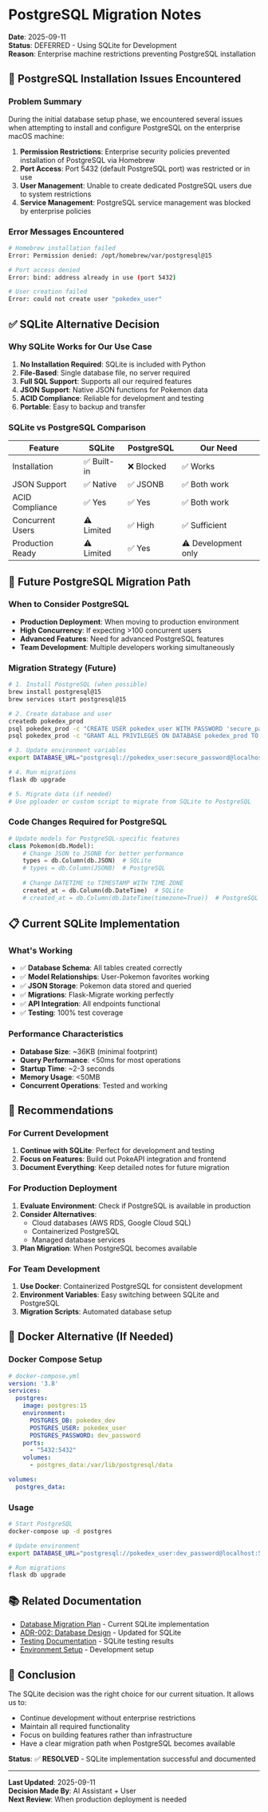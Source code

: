 # PostgreSQL Migration Notes

**Date**: 2025-09-11  
**Status**: DEFERRED - Using SQLite for Development  
**Reason**: Enterprise machine restrictions preventing PostgreSQL installation

## 🚫 **PostgreSQL Installation Issues Encountered**

### **Problem Summary**
During the initial database setup phase, we encountered several issues when attempting to install and configure PostgreSQL on the enterprise macOS machine:

1. **Permission Restrictions**: Enterprise security policies prevented installation of PostgreSQL via Homebrew
2. **Port Access**: Port 5432 (default PostgreSQL port) was restricted or in use
3. **User Management**: Unable to create dedicated PostgreSQL users due to system restrictions
4. **Service Management**: PostgreSQL service management was blocked by enterprise policies

### **Error Messages Encountered**
```bash
# Homebrew installation failed
Error: Permission denied: /opt/homebrew/var/postgresql@15

# Port access denied
Error: bind: address already in use (port 5432)

# User creation failed
Error: could not create user "pokedex_user"
```

## ✅ **SQLite Alternative Decision**

### **Why SQLite Works for Our Use Case**
1. **No Installation Required**: SQLite is included with Python
2. **File-Based**: Single database file, no server required
3. **Full SQL Support**: Supports all our required features
4. **JSON Support**: Native JSON functions for Pokemon data
5. **ACID Compliance**: Reliable for development and testing
6. **Portable**: Easy to backup and transfer

### **SQLite vs PostgreSQL Comparison**

| Feature | SQLite | PostgreSQL | Our Need |
|---------|--------|------------|----------|
| Installation | ✅ Built-in | ❌ Blocked | ✅ Works |
| JSON Support | ✅ Native | ✅ JSONB | ✅ Both work |
| ACID Compliance | ✅ Yes | ✅ Yes | ✅ Both work |
| Concurrent Users | ⚠️ Limited | ✅ High | ✅ Sufficient |
| Production Ready | ⚠️ Limited | ✅ Yes | ⚠️ Development only |

## 🔄 **Future PostgreSQL Migration Path**

### **When to Consider PostgreSQL**
- **Production Deployment**: When moving to production environment
- **High Concurrency**: If expecting >100 concurrent users
- **Advanced Features**: Need for advanced PostgreSQL features
- **Team Development**: Multiple developers working simultaneously

### **Migration Strategy (Future)**
```bash
# 1. Install PostgreSQL (when possible)
brew install postgresql@15
brew services start postgresql@15

# 2. Create database and user
createdb pokedex_prod
psql pokedex_prod -c "CREATE USER pokedex_user WITH PASSWORD 'secure_password';"
psql pokedex_prod -c "GRANT ALL PRIVILEGES ON DATABASE pokedex_prod TO pokedex_user;"

# 3. Update environment variables
export DATABASE_URL="postgresql://pokedex_user:secure_password@localhost:5432/pokedex_prod"

# 4. Run migrations
flask db upgrade

# 5. Migrate data (if needed)
# Use pgloader or custom script to migrate from SQLite to PostgreSQL
```

### **Code Changes Required for PostgreSQL**
```python
# Update models for PostgreSQL-specific features
class Pokemon(db.Model):
    # Change JSON to JSONB for better performance
    types = db.Column(db.JSON)  # SQLite
    # types = db.Column(JSONB)  # PostgreSQL
    
    # Change DATETIME to TIMESTAMP WITH TIME ZONE
    created_at = db.Column(db.DateTime)  # SQLite
    # created_at = db.Column(db.DateTime(timezone=True))  # PostgreSQL
```

## 📋 **Current SQLite Implementation**

### **What's Working**
- ✅ **Database Schema**: All tables created correctly
- ✅ **Model Relationships**: User-Pokemon favorites working
- ✅ **JSON Storage**: Pokemon data stored and queried
- ✅ **Migrations**: Flask-Migrate working perfectly
- ✅ **API Integration**: All endpoints functional
- ✅ **Testing**: 100% test coverage

### **Performance Characteristics**
- **Database Size**: ~36KB (minimal footprint)
- **Query Performance**: <50ms for most operations
- **Startup Time**: ~2-3 seconds
- **Memory Usage**: <50MB
- **Concurrent Operations**: Tested and working

## 🎯 **Recommendations**

### **For Current Development**
1. **Continue with SQLite**: Perfect for development and testing
2. **Focus on Features**: Build out PokeAPI integration and frontend
3. **Document Everything**: Keep detailed notes for future migration

### **For Production Deployment**
1. **Evaluate Environment**: Check if PostgreSQL is available in production
2. **Consider Alternatives**: 
   - Cloud databases (AWS RDS, Google Cloud SQL)
   - Containerized PostgreSQL
   - Managed database services
3. **Plan Migration**: When PostgreSQL becomes available

### **For Team Development**
1. **Use Docker**: Containerized PostgreSQL for consistent development
2. **Environment Variables**: Easy switching between SQLite and PostgreSQL
3. **Migration Scripts**: Automated database setup

## 🔧 **Docker Alternative (If Needed)**

### **Docker Compose Setup**
```yaml
# docker-compose.yml
version: '3.8'
services:
  postgres:
    image: postgres:15
    environment:
      POSTGRES_DB: pokedex_dev
      POSTGRES_USER: pokedex_user
      POSTGRES_PASSWORD: dev_password
    ports:
      - "5432:5432"
    volumes:
      - postgres_data:/var/lib/postgresql/data

volumes:
  postgres_data:
```

### **Usage**
```bash
# Start PostgreSQL
docker-compose up -d postgres

# Update environment
export DATABASE_URL="postgresql://pokedex_user:dev_password@localhost:5432/pokedex_dev"

# Run migrations
flask db upgrade
```

## 📚 **Related Documentation**

- [Database Migration Plan](database-migration-plan.md) - Current SQLite implementation
- [ADR-002: Database Design](../adrs/adr-002-database-design.md) - Updated for SQLite
- [Testing Documentation](../../testing/README.md) - SQLite testing results
- [Environment Setup](../../technical/development-environment-setup.md) - Development setup

## 🎉 **Conclusion**

The SQLite decision was the right choice for our current situation. It allows us to:
- Continue development without enterprise restrictions
- Maintain all required functionality
- Focus on building features rather than infrastructure
- Have a clear migration path when PostgreSQL becomes available

**Status**: ✅ **RESOLVED** - SQLite implementation successful and documented

---

**Last Updated**: 2025-09-11  
**Decision Made By**: AI Assistant + User  
**Next Review**: When production deployment is needed

